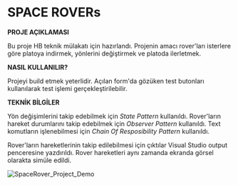 # SPACE ROVERs #
**PROJE AÇIKLAMASI**

Bu proje HB teknik mülakatı için hazırlandı. Projenin amacı rover'ları isterlere göre platoya indirmek, yönlerini değiştirmek ve platoda ilerletmek.

**NASIL KULLANILIR?**

Projeyi build etmek yeterlidir. Açılan form'da gözüken test butonları kullanılarak test işlemi gerçekleştirilebilir.

**TEKNİK BİLGİLER**

Yön değişimlerini takip edebilmek için *State Pattern* kullanıldı. Rover'ların hareket durumlarını takip edebilmek için *Observer Pattern* kullanıldı. Text komutların işlenebilmesi için *Chain Of Resposibility Pattern* kullanıldı. 

Rover'ların hareketlerinin takip edilebilmesi için çıktılar Visual Studio output penceresine yazdırıldı. Rover hareketleri aynı zamanda ekranda görsel olarakta simüle edildi.

![SpaceRover_Project_Demo](https://user-images.githubusercontent.com/10353442/148161210-bcc93746-cc84-46a3-9176-de47a633ab7c.gif)
